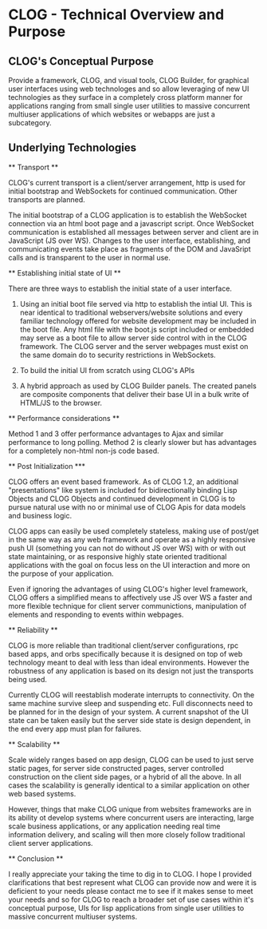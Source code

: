 # CLOG - Technical Overview and Purpose

## CLOG's Conceptual Purpose

Provide a framework, CLOG, and visual tools, CLOG Builder, for
graphical user interfaces using web technologes and so allow
leveraging of new UI technologies as they surface in a completely
cross platform manner for applications ranging from small single user
utilities to massive concurrent multiuser applications of which
websites or webapps are just a subcategory.

## Underlying Technologies

** Transport **

CLOG's current transport is a client/server arrangement, http is used
for initial bootstrap and WebSockets for continued communication.
Other transports are planned.

The initial bootstrap of a CLOG application is to establish the
WebSocket connection via an html boot page and a javascript
script. Once WebSocket communication is established all messages
between server and client are in JavaScript (JS over WS). Changes to
the user interface, establishing, and communicating events take place
as fragments of the DOM and JavaSript calls and is transparent to the
user in normal use.

** Establishing initial state of UI **

There are three ways to establish the initial state of a user interface.

1. Using an initial boot file served via http to establish the intial
UI. This is near identical to traditional webservers/website solutions
and every familiar technology offered for website development may be
included in the boot file. Any html file with the boot.js script
included or embedded may serve as a boot file to allow server side
control with in the CLOG framework. The CLOG server and the server
webpages must exist on the same domain do to security restrictions in
WebSockets.

2. To build the initial UI from scratch using CLOG's APIs

3. A hybrid approach as used by CLOG Builder panels. The created
panels are composite components that deliver their base UI in a bulk
write of HTML/JS to the browser.

** Performance considerations **

Method 1 and 3 offer performance advantages to Ajax and similar
performance to long polling. Method 2 is clearly slower but has
advantages for a completely non-html non-js code based.

** Post Initialization ***

CLOG offers an event based framework. As of CLOG 1.2, an additional
"presentations" like system is included for bidirectionally binding
Lisp Objects and CLOG Objects and continued development in CLOG is to
pursue natural use with no or minimal use of CLOG Apis for data models
and business logic.

CLOG apps can easily be used completely stateless, making use of
post/get in the same way as any web framework and operate as a highly
responsive push UI (something you can not do without JS over WS) with
or with out state maintaining, or as responsive highly state oriented
traditional applications with the goal on focus less on the UI
interaction and more on the purpose of your application.

Even if ignoring the advantages of using CLOG's higher level
framework, CLOG offers a simplified means to affectively use JS over
WS a faster and more flexible technique for client server
communictions, manipulation of elements and responding to events
within webpages.

** Reliability **

CLOG is more reliable than traditional client/server configurations,
rpc based apps, and orbs specifically because it is designed on top of
web technology meant to deal with less than ideal
environments. However the robustness of any application is based on
its design not just the transports being used.

Currently CLOG will reestablish moderate interrupts to
connectivity. On the same machine survive sleep and suspending
etc. Full disconnects need to be planned for in the design of your
system. A current snapshot of the UI state can be taken easily but the
server side state is design dependent, in the end every app must plan
for failures.

** Scalability **

Scale widely ranges based on app design, CLOG can be used to just
serve static pages, for server side constructed pages, server
controlled construction on the client side pages, or a hybrid of all
the above. In all cases the scalability is generally identical to a
similar application on other web based systems.

However, things that make CLOG unique from websites frameworks are in
its ability ot develop systems where concurrent users are interacting,
large scale business applications, or any application needing real
time information delivery, and scaling will then more closely follow
traditional client server applications.

** Conclusion **

I really appreciate your taking the time to dig in to CLOG. I hope I
provided clarifications that best represent what CLOG can provide now
and were it is deficient to your needs please contact me to see if it
makes sense to meet your needs and so for CLOG to reach a broader set
of use cases within it's conceptual purpose, UIs for lisp applications
from single user utilities to massive concurrent multiuser systems.
